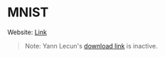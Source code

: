 # MNIST

Website: [Link](https://en.wikipedia.org/wiki/MNIST_database)

> Note: Yann Lecun's [download link](http://yann.lecun.com/exdb/mnist/) is inactive.
